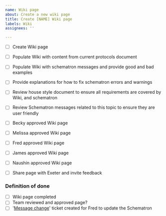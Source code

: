 ```yaml
---
name: Wiki page
about: Create a new wiki page
title: Create [NAME] Wiki page
labels: Wiki
assignees: ''

---
```


- [ ] Create Wiki page 
- [ ] Populate Wiki with content from current protocols document
- [ ] Populate Wiki with schematron messages and provide good and bad examples
- [ ] Provide explanations for how to fix schematron errors and warnings
- [ ] Review house style document to ensure all requirements are covered by Wiki, and schematron
- [ ] Review Schematron messages related to this topic to ensure they are user friendly
- [ ] Becky approved Wiki page
- [ ] Melissa approved Wiki page
- [ ] Fred approved Wiki page
- [ ] James approved Wiki page
- [ ] Naushin approved Wiki page
- [ ] Share page with Exeter and invite feedback


### Definition of done
- [ ] Wiki page completed
- [ ] Team reviewed and approved page?
- [ ] '[Message change](https://github.com/elifesciences/eLife-JATS-schematron/issues/new/choose)' ticket created for Fred to update the Schematron
